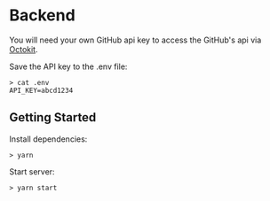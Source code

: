 # Backend

You will need your own GitHub api key to access the GitHub's api via [Octokit](https://github.com/octokit).

Save the API key to the .env file:

```
> cat .env
API_KEY=abcd1234
```

## Getting Started

Install dependencies:

```
> yarn
```

Start server:

```
> yarn start
```
